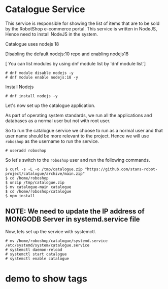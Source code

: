 # Catalogue Service

This service is responsible for showing the list of items that are to be sold by the RobotShop e-commerce portal.
This service is written in NodeJS, Hence need to install NodeJS in the system.

Catalogue uses nodejs 18

Disabling the default nodejs:10 repo and enabling nodejs18 

[ You can list modules by using dnf module list by 'dnf module list`]

```
# dnf module disable nodejs -y
# dnf module enable nodejs:18 -y
```

Install Nodejs 

```
# dnf install nodejs -y  
```


Let's now set up the catalogue application.

As part of operating system standards, we run all the applications and databases as a normal user but not with root user.

So to run the catalogue service we choose to run as a normal user and that user name should be more relevant to the project. Hence we will use `roboshop` as the username to run the service.

```
# useradd roboshop
```

So let's switch to the `roboshop` user and run the following commands.

```
$ curl -s -L -o /tmp/catalogue.zip "https://github.com/stans-robot-project/catalogue/archive/main.zip"
$ cd /home/roboshop
$ unzip /tmp/catalogue.zip
$ mv catalogue-main catalogue
$ cd /home/roboshop/catalogue
$ npm install 
```

## NOTE: We need to update the IP address of MONGODB Server in systemd.service file 


Now, lets set up the service with systemctl.

```
# mv /home/roboshop/catalogue/systemd.service /etc/systemd/system/catalogue.service
# systemctl daemon-reload
# systemctl start catalogue
# systemctl enable catalogue
```


# demo to show tags